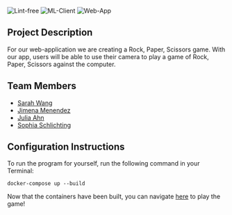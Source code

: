 ![Lint-free](https://github.com/nyu-software-engineering/containerized-app-exercise/actions/workflows/lint.yml/badge.svg)
![ML-Client](https://github.com/software-students-spring2025/4-containers-sjsj4/actions/workflows/build-ml-client.yml/badge.svg)
![Web-App](https://github.com/software-students-spring2025/4-containers-sjsj4/actions/workflows/build-web-app.yml/badge.svg)

## Project Description
For our web-application we are creating a Rock, Paper, Scissors game. With our app, users will be able to use their camera to play a game of Rock, Paper, Scissors against the computer.

## Team Members 
- [Sarah Wang](https://github.com/sarahswang)
- [Jimena Menendez](https:/github.com/jkm8294)
- [Julia Ahn](https:/github.com/juliaahn)
- [Sophia Schlichting](https:/github.com/schlichtings)

## Configuration Instructions
To run the program for yourself, run the following command in your Terminal:
```
docker-compose up --build
```
Now that the containers have been built, you can navigate [here](http://127.0.0.1:5003/) to play the game!



